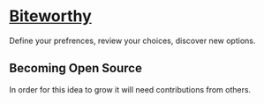 # [ Biteworthy ]( http://biteworthydurango.com )
Define your prefrences, review your choices, discover new options.

## Becoming Open Source
In order for this idea to grow it will need contributions from others.


